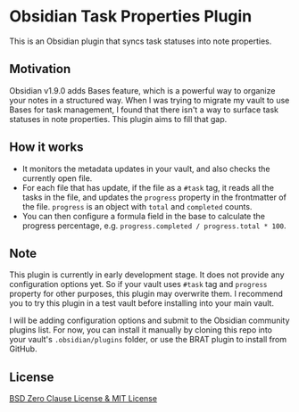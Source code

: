 # Obsidian Task Properties Plugin

This is an Obsidian plugin that syncs task statuses into note properties.

## Motivation

Obsidian v1.9.0 adds Bases feature, which is a powerful way to organize your notes in a structured way. When I was trying to migrate my vault to use Bases for task management, I found that there isn't a way to surface task statuses in note properties. This plugin aims to fill that gap.

## How it works

- It monitors the metadata updates in your vault, and also checks the currently open file.
- For each file that has update, if the file as a `#task` tag, it reads all the tasks in the file, and updates the `progress` property in the frontmatter of the file. `progress` is an object with `total` and `completed` counts.
- You can then configure a formula field in the base to calculate the progress percentage, e.g. `progress.completed / progress.total * 100`.

## Note

This plugin is currently in early development stage. It does not provide any configuration options yet. So if your vault uses `#task` tag and `progress` property for other purposes, this plugin may overwrite them. I recommend you to try this plugin in a test vault before installing into your main vault.

I will be adding configuration options and submit to the Obsidian community plugins list. For now, you can install it manually by cloning this repo into your vault's `.obsidian/plugins` folder, or use the BRAT plugin to install from GitHub.

## License

[BSD Zero Clause License & MIT License](LICENSE)

